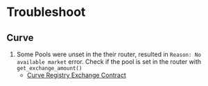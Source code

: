 # Troubleshoot

## Curve

1. Some Pools were unset in the their router, resulted in `Reason: No available market` error. Check if the pool is set in the router with `get_exchange_amount()`
    - [Curve Registry Exchange Contract](https://polygonscan.com/address/0x2a426b3bb4fa87488387545f15d01d81352732f9#code)